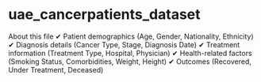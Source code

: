 # uae_cancerpatients_dataset
About this file
✔ Patient demographics (Age, Gender, Nationality, Ethnicity)
✔ Diagnosis details (Cancer Type, Stage, Diagnosis Date)
✔ Treatment information (Treatment Type, Hospital, Physician)
✔ Health-related factors (Smoking Status, Comorbidities, Weight, Height)
✔ Outcomes (Recovered, Under Treatment, Deceased)
